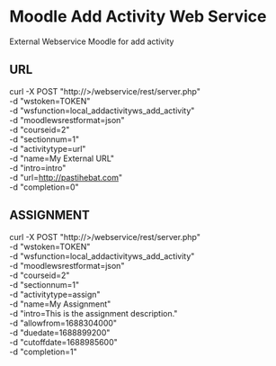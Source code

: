 # Moodle Add Activity Web Service
External Webservice Moodle for add activity

## URL
curl -X POST "http://<Moodle-site>>/webservice/rest/server.php" \
 -d "wstoken=TOKEN" \
 -d "wsfunction=local_addactivityws_add_activity" \
 -d "moodlewsrestformat=json" \
 -d "courseid=2" \
 -d "sectionnum=1" \
 -d "activitytype=url" \
 -d "name=My External URL" \
 -d "intro=intro" \
 -d "url=http://pastihebat.com" \
 -d "completion=0"

## ASSIGNMENT
curl -X POST "http://<Moodle-site>>/webservice/rest/server.php" \
 -d "wstoken=TOKEN" \
 -d "wsfunction=local_addactivityws_add_activity" \
 -d "moodlewsrestformat=json" \
 -d "courseid=2" \
 -d "sectionnum=1" \
 -d "activitytype=assign" \
 -d "name=My Assignment" \
 -d "intro=This is the assignment description." \
 -d "allowfrom=1688304000" \
 -d "duedate=1688899200" \
 -d "cutoffdate=1688985600" \
 -d "completion=1"

